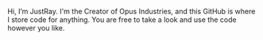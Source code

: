 Hi, I’m JustRay.
I'm the Creator of Opus Industries, and this GitHub is where I store code for anything.
You are free to take a look and use the code however you like.

